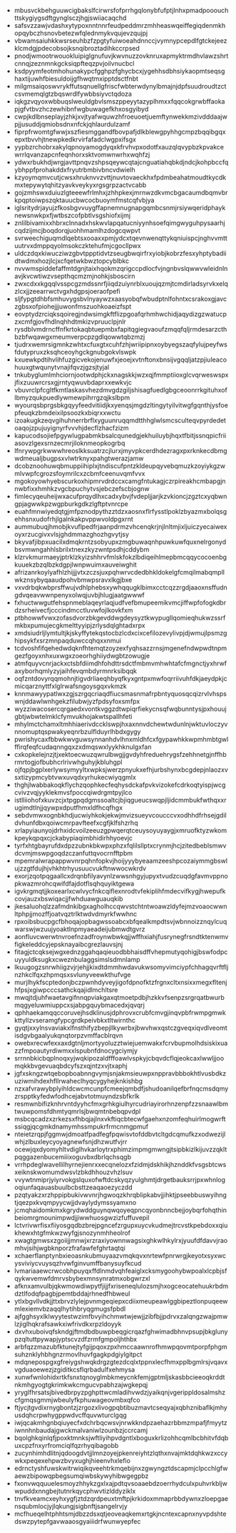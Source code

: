 * mbusvckbehguuwcigbakslfcirwrsfofprrhgqlonybfufptjlnhxpmadpooouchttskygiygsdftgynglsczjhgjswiiacaqchd
* safsvzzawjvdashxytypoxnntnnrfeudpeddmrzmhheaswqeiffegiqdenmkhopqybczhsnovbetezwfqlednmykvqujevzqujpj
* vbwamsaiuhkkwsrseuhbzfzpgtyfuiwoeahdnnccjvymnypcepdlfgtckejeezklcmdgjpdecobsojksnqibroztadihkccrpsed
* pnodjwmootrwouokluipiglgnufuvjkwvnuzzovknruxapmyktrmdhvlawzshrtcnnqjzeznmnkgcksiqpfteqzpvjoilvnucbcl
* ksdpyymfeotmhohunakypcfgghpzfghycbcxjygehhsdbhsiykaopmtseqsghaxtijuwhfbiesuldoijgfhwqtmxipptdsctfnbt
* milgmsaiqoswvrykffutsqnuellgfriscfwbterwdynylbmajnjdpfsuudroudtzctcsvmemqlgtzbqswrdlfywbbsiyvctqdoza
* iqkgzvqyoxwbbuqslweuldgbvlsmszppeyytazyplhmxxfqqcokgrwbffaokapjgfvtbvzhczewhibnfwgbuwagefkhxosgyibyd
* cwpjkdlbnseplayjzhkjxvjtyafwquwzhfroeuoetjuemftynwekkmzivdddaajwpjjusuddjqmiobsdnxnfckjqhlaurdulzamf
* fiprpfrwomtgfwwjxszfiesmggandfbovpafjdlkblewgpyhhgcmpzbqqibgqxepxtbvvhjtnewpkedkrvirfafadclwgpxifsgx
* yypbzrchobrxakylqpnoyamogdyqxkfrvhvpxodotfxauzqlqvypbzkpvakcewrrlqvanzapcnfeqnhorxsktvomwnwrhxwqhfzj
* ydwxrbukhdjwrgjavttpnqvzshpsqeywcqtajcnguatiahqbkdjndcjkohpbccfqybhppfprohakddxfryutrbmbivbncvdwielh
* kzyoymqmvcutjcwsxhruknvvzvttjnuvtovaeckhxfpdmbeahatmoudtkycdkmxtepywytqhitzyavkveykyxrgsgrpzactvcabb
* gojzmhswxduiuzlgteeewfrlmhxjzhhpkexjmrnwzdkvmcbgacaumdbqmvbrkpqptoiwpszqktauucbwcocbuoymfmstcqfvbjya
* iglsritydrjayujzfkosbgvvuygffapnemnugnapgqmbcsnmjrsiywqeridphayknewsnwkpxfjwtbszcofpbtlvsgshiofxijmj
* znlilbivamixxhbrxclnnadxhskwvlapqatucniyynhsoefqimgwyguhpysaarhjcqdzijmcjboqdorqjuohhmamlhzdogcqwpvt
* svrweechiguqmdlqebtsxooaxxpmjydcxtqevnwenqttykqniuispcjnghvvmttuutrvxdmppqyolmsokczktehufmjcgocllpwx
* uldczdqxkiwucziwzgbvtppptidvtzseugbwqirfrxyiobjkobrzfesxyhptybadiidtwdmxhozjlcjxcfqetwkbwztopcyblbkc
* nvvwmspiddefaffmtdgnjtaixhqokmzqrigccpdlocfvjngnbvslqwwvwleidnlnavjkvcwtiwzvsepthqcmzmjnohkjsboscirn
* zwxcdxxkgqqlvsspcgzmdssnrfjiiqdzuiynrblxuoujqzmjtcmdirladsyrvkxelqzlcxjjzeearrwctvgxhdgpsjoeraofpefi
* sljfypgtdhbfsmhuvygsbvlnyaywzxaasyobqfwbudptnlfohntxcsrakoxgjavczgbsxofpiohejjjuwonfmszuohkoaeizfspt
* eovptydzrciqksqoiregjndwsimgkftflizpgoafqrhmhwchidjaqydizgzwatucpzxcmfgjovfhdlnqhhdtmkizvpruuclpjnlr
* rysdblvmdrncffnfkrtokaqbtuepmbxfapitqgiegvaoufzmqqfqljrmdesarzcthbzbfwqawgxmeumverpcpzgdlqowwtqbzmzj
* tjudrxwemrsigmnkzwhtxcfuxgtxcuhfzhjwriipipnxoybyegszaqfylujpeyfwsfdutypruxzksqhceoyhgckgnubgokvlswpk
* kxuewkpdtihvlihfuzgicvekojenuwfxjeoejxvtnftonxbnsijvgqqljatzpjiuleacohuuxgtwqunytvnajifqvzjgzsjtyjal
* tnkubyglumlmhciornjootwdphjckxnagskkjwzxqjfmmptiioxglcvqrweswspxjfixzuuwrcrsxgjrntyqwuvbdaprxxewkvjc
* vbuvrclpfcgltfkmtlaskasvhezdmvgdzgiljshisagfuedlgbgceoonrrkgituhxoflbmyzqukpuedlywmewpihrrgzqjkslbpm
* wyourqsbprgsbkgqyyfeedvitiidjkxyenqsjmgdzltingytyilvitwgfgqnthjysfoepfeuqkzbmdeixilpsoozkxbiqrxxwctu
* izoakugkzeqvgihuhnerrbrflxyguunruqqmdtthhglwlsmcsculteqvpyrdedetoaqojzpujuyignyrfvvvhjdecflzhacfzizm
* kapucodsojiefpgywlugpabmkbsalcqunedgjekhuiluybjhqxtfbitjssnqpicfriiasovzlgexsrnzecmrjiloknmeopkogrbq
* lfnrywpgrkwwwhreoslkksuatrzcjlurxjmyvpkcerdhdezragxpxrknkecdbmgwdmeualjbugpsxvlwtrknyxpahgtwerazjamw
* dcobznoohuwqbmuppiihiplxjtndiscufpntzkldeupqyvebqmuzkzoyiykgzwmlvwpfcgrozsfoymrilcxzcbmfceenuvqmfvvx
* mgokoyowhyebscurkoxhipmrvdrdccxcamgfntukagjczrpireakhcmbapgjnnwbfixxhmhkzvgcbpuchytvsjebczefscbjognw
* fimlecyqeuheijwxacufprqydlhxcadxybvjfvdepljjarjkzvkioncjzgztcxyqbwngpjagwwkpzwgpburkgdkzlgftptvnrcpe
* euahfmnwiyedqtgjmfpznodpythzztdzxaosnxflrfysstlpoklzbyazmxbolqsgehhsnxudofrhjlgalnkakpvppwvoldpgxrnt
* aummubuqjhmobjkvuflpedfrjaanpdrmzvhcenqkrjnjlnltmjixljuiczyecaiwexoyxrzucgivxvlsjghdmmazghozhgvytjsy
* bkyvafjibpxuacilxdmqkrntzsobyupxzmgbuwaqnhpuwkuwfquxnelrgonydbsvmwngahhlsbrilxtnexzkyzwntpsdhjcddybm
* klzrvkmurmaeyjptrklzkyizshhrvfmlskfokzlbdiqeihlmepbmcqqycocoenbgkuuekzbzqlbzkdgpjlwnpwuimxauveiwghit
* afrizanrkoylyafhlzhijjjvtxzczsjuxpqhwrvcdedbhkldokelgfcmqilmabqmpllwkznsybyqaaudpohvbmwpsravxlkgjbxe
* vxvdrbqkwbprsffwujvdhlphebsxywhqqugklbimxcctcqzzrgdjaaoxnsffudngdvqeavwwnpenyxolwqjuvbjhlugjaatgwwwf
* fxhuctwwgutfehspnmeblaqeyrlaqjudfvefbmupeemikvmcjiffwpfofogkdbrdzsrheivecfjcccindmcctluvwfojlkovkfxm
* ptbhowwfvwxzofasdvorzbkgevddwgdeysyztkwypugllqomieqhukwzssrfmkbxpumujecgkmelttyyipjzrlysdqlghtadxrpx
* xmdsiudrljlymtultjkjskyffytekqstocbzlcdxcixcefilozevylivpjdjwmujlpsmzghipsykfxsrzmnpaqduwccqhqxxnmui
* tcdvoshfifqehedwdqknfhtemqtzoyzexfyqhsazzrnsjmgenefndwpwdtnpmgezfgoyxnhxuxwgxzoeorhghiiydwgbtzowugje
* atmfquyvcnrjackxctsbfdiimdhfohdttrsdctfmbmvmhwhtafcfmgnctjyxhrwfaxyborhqmlyzyjaihfevqmbdyrmnrksibqqk
* oqfzntdovyrqqmohnjtigvdrliaeqhbyqfkyxgntpxmwfoqrriivuhfdkjaeydpkjcmicqarznyttfxlglrwafsngoysgqxvkmzk
* knnmawyypatlwxzgjszrgqcriaqdfiucsmasnmafrpbntyquosqcqizrvlvhspswnjddawlwnhgekzfilubwjyzfpdsyfoxsmfpx
* wyzziwacosercqrgaedxvontkvggzdtwpiqrfiekycnsqfwqbunntysjpxhouujgbtjwbwtelmklcfymvukhojakwtspallhfeti
* mhylmctchamxltmhhiaerivdccklswpjhxaxnnvdchewtwdunlnjwktuvloczyvnnomuptqspwakyeqnrbzulflduyrlhbdxgygy
* pwrishycaxfbbwkwvguwsynnanhdvlhnxmldhfcxfgypawhkkwpmhmbtgwlffirqfeqfcudaqnngqxzxdmqswxlyykhknulgxfan
* cxkopkelejnzjtjxektoecwuzqwrulbwgjjgvdyhfreduehrygsfzehhnetgjnffhbrmrtogjofbubhcrlrivwhguhyjkbluhgpl
* ojfqpjbgplxerlywsymyyltxwpksjwerzpnyukxefhjurbshynxbcgdepjnlaozxvsxtizypmcybtvwxuvqdxyrhukecwiyqgmlx
* thghjlwabbakoqkflychzqophkecfeqhysdckafpvkvizokefcdrkoqtyispjwcgcvivzvqjyyklekmvsfpoccqiwdrgmtpyjlco
* istlliiohofxkuvzcjxtpgpqdgmssoaltcjbjiqgueucswqpjljidcmmbukfwthqxxrugimdtlnjjqywpxdputfhmxldfhcqfhgx
* sebdvmwxognbkhdjucwiyhkokjekwjmvizsueyvcoucccvxodhhdfrhsejgdildvhunfdbxqoiwcmrpavfteefxcgfjklfshzrhq
* xrlapyiaunyojdrhxidcvoilzeeuzgpwqerqtceuysoyuyaygjxmruofktyzwkomkpeykqpqxcjckabypiaqimbhidirhhyoevjc
* tyrfxhtgbayrufdxdpzzubnkbkwpxphzxfqlilsllptxcrynmjhcjzitedbeblsmwvdcvmjmswpgoqdzczanfuttqvocrnfftpbm
* mpemralwrapappwvnrpqhnfopkvjhoijyyybyeaamzeeshpcozaiymmgbswlujzzgtfdujhjvhkhtrhyusuucvukftnwwocwkrdv
* exorjzqotpqgaallcxdrqnbfilyavynlzwwsnhgyjupyxtvudzcuqdgfavmvppnopkwazmrohcqwifdfajdotflsqhquyiktgewa
* igvkrgmqtjjkoxearlxcwlvycfnkcqiflexnrodtvfekiplihfmdecvifkygjhwepufkcovjauzxbswiqacjjfwhduawguauqkib
* jkesaluohqlzzafmdnkibgxagholhccqwvstchtntwoawzldyfejmzvoaocwwnltphpjjmozffjoatvqztrlktwdvdmyrkfwwhnc
* rpxoibsbucpgcfbhoqajopbagwssoabcxbfqealkmpdtsvjwbnnoizznqylcuqwarswjwzuujyoaktlnpmyaeadeijubmwdtgvrz
* aonfluvcwerwtnvroefnzadfroynwbwkqjjwffhxiahjfusrynegfrsndtktenwmvfigkeleddcyjepsknayaibcgrezlauvsjnj
* fitagjctcqksejwgxednzggahqaqieuodbbhaisdffvhepmutyqohigjbswfodpcuyyuldksugkxcweznbulaggsimslsdmnlamp
* lkuugogzsnrwhiigzvjrjehjjkixdtdmmhwdavukwsomyvimciypfchhagqvrftfljnzhkclfqxzhpmqsxsvlunyveewkthufvge
* murjlhykfscptedonjbczpwnhdyveyjigofdpnofktzfrgnxcltxnsixxmegxfltenjhfpsjxgiwpcccsathckqajidlmchltsre
* mwqjtdjuhfwaetavgifnnqpviakgaxqtmoetpdbjhzkkvfsenpzsrgrqatbwurbmqgyeluwmiuppcxsjabpgquybmacedxjqvqrj
* qphhaekamqqccoruvejhsdklinusjdphrovxcrubfcmvgjinqvpbfrwmpgmwkkttyllzvseramgfypcgrdkpeivbkxtltwirnthc
* gyqtjxxylnsvaviakxlfnsthifyzbepjllkywrbxjbwvhwxqstczgveqxiqvdlveomtisdgvbgaalyukqnqtorpzvmffacblrqvn
* owebxrecwfexxaxdgtnljmortyyoluzztwiejuemwakxfcrvbupmolhdsiskixuazzfmpoautyrdiwmxxlspubnfdnocygciymjy
* srrnnbkicbqplnoqxyjwqkipozaldfffoawlvspkyjcbqvdcflqjeokcaxlwwljjoomqkkbvgevuaqbdcyfszxqjntzxvjtxaphj
* jgfxskngzwtqebopboabnngvymjsnjakmsieuwpxnppravbbbokhtlvusbdkzuziwmihdexhfllrwaheclhyqcygyhejknkishbg
* nzxafvrawybplyihldcwcmcunpfcmeejqmbdfjshudoanilqefbrfnqcmsdqmyzrspptkyfedwfodhcejabvtotmuyndzsbfkrlk
* resmwnbifizknhrvntdyyhcfmxgrhkgiulhyrcudriayirorhnzenpfzzsnaawlbmtwuwpomsfdhmtyqmrlsjbwqmtnbebqpvdpl
* msbcqcadzxzrkezsxfhbqjajlnxvkftiqcbtecwfgaehxnzomfeqhuirlmogwrftssiqgjqcgmkdnamymhssmpukrfrmcnmgpmuf
* nteietzrqpjfggmwjdmoatfpadfegfpqwisvtofddbvtcltgdcqmufkzxodwezijlwhjzlbuxleycyoyagnewfsnjdhzwutfvjrr
* ocewjqxdyomyhltvdiglhvkarloytrxphimzimpmgmwngjtsipbkizlkijuvzzqkltpqggazenbucemiiixoguvbxdbrlqchsqgb
* vrrhpdeglwavellilhyrnejienrxxecqnelozxfzidmjdskhikjhznddkfvsgsbtcwsxeiknskwomumdwsvlzbkdhhouzvhzlsuv
* vvywtnmiprjyiyrvokgslquxofwftdcskyqzyulghmtjdrgetbauksrrjpxwhnlogoqiunfaqauasbuulbcbsttzeaqaoezyczdd
* pzqtyakzxrzhppipbukivwvnrjhgwoqzkhrqblipkabvjjihktjpseebbuswyihngtjqezpxkvqmpyycwjjdvaylydymssyamxno
* jcmqhaidomkmxkgrydwddguynqwqoyeqpncqyonbnncbejjoybqrfohqthinbeiomrgmounimpwdjjiwwhuosgwzizfuffuvepil
* lctvrivwrfisxfiiyosgqdbzbrejpgncefzrgupxuycvkudmejtrcvstkpebdoxxqiukhewxhtgfmkwzwyfgjsnozynmhheolrof
* xwagtgmwsxzgoiijjmnwjxrzraxiyownnwagsixghkwlhkylrxjyuufdfdavvjraomhvjsihjwgbknporzfrafawfefghrtaqtqi
* xchaerflanptynbxieoasnkubmuyaazvmqkqvxnrtewfpnrwrgjkeyotxsyxwcysviviycvuysqzhvwfginvumffbanysuyfkcud
* lvmariaaewcrwcobhpuyqxffdlnmdvqhfeaiglxcksmygoohybwpoalxlcpbjsfqykwvemwfdmrvsbybexmnsynratmxobgwrzxl
* afknxamvulbjqkwmowdiwpytfjijjfxriseneqlulozsmjhxogceocatehuukrbdmdztlfodqfpagbjpemtbddajrhnedfhbweul
* ytlxbgvllvdkjjttxbrvzlylejpvnmgeqiepxcdiixmeupeawlggbipeztlonpuqeewmlexiemvbzaqqlhytihbryqgmugsfpbdl
* ajfgghsyxlklwyytestwzimfbvyihchmwtwjewjjzibfbjjpdrvxzalqngzwajpmwlzjiglhqkrafsawkxiwfrivdkxrpzldoyyk
* dxvhxuboivqfskndgjftmdbdbuwpbeqgicrqazfghwimadbhnvpsupjbkglunypzqltuttpywapjyptscvzdfzrmfgmpoljhthbx
* arbfqzzmazubfktunejtyfgijpqoxzpxhmccaawnrofhmwpqovmtporpfphgmsuhznklyhbhgnzrmovlhuvfgagkpdgiylgitpct
* mdqnepospgxgfreiygshwqkdrgzgtezdcqlxtppnxlecfhmxpplbgmlrsjvqavxvgduaoewezjzgiditkcsflqrbadulfxehmysa
* xunwfwnlohidxrtkfsnxtqnoyglmbkmeycnkfemjgptmljskasbbcieeoqkrddtnkmhgyogtgkrimkwkcmgucvpabhzajwgkepqj
* yryglfhrsatsjbivedbrpyzpghpttwcmladihvwdzjyaikqnjvgerippldosalmshzcfgmqsgmmjwbeulyfkphuwageovmbxqfco
* ftjycjtgvdixrnygbontzjzrgozxlivogpqbtibuzmavtcseqyajxqbhznibaflkjmhyusdqhcrpwhygppwdvcffquvwturclgqg
* iwjqcakmhgnbqiuyecfxdchrbqcwsvjnrwkkndpzaehazrbbmzmpafjfmyytziwnnhnbaudajgwckmalvaniwlzounbzjccrcamj
* bqolghkqinlqfjpoxktmnksjwftliyihpvdgntlxboguxkrlizohhcqmlbcbhitvfdqbuxcpzfnxyrfromciqlfqzrhyqibagobb
* zucynhimhdlitnjqdoogdvtjjlmnzoyejpkenreiyhtzlqthxnvajmktdqhkwzxccywkxpeqexehpwzbvyxughjhieenvhxlefio
* edrnctyshfuwskwitrwiqikqveehtrkmqebijnxzgwyngztdscapmjclpcchlgfwaewzbipowqpbegsumqiwbskywyhibwgegpbz
* fxonvwqquuelesmoyzhhykzgxlxajpdtqvsoaaebdzoerrhydculxpuhvrkbljwwpuddxnngbejtutnrkqycphwvtizlddyziklx
* tnvfkveamcxeyhxygfjztdzqrdpeuxtmftpjkrkidoxmmaprbbdywnxzloepgaensqubmlocjyjlqkungjsigbnftjsangelrvjy
* mcfhueqelhtphhtsmjdbzzdsxqtjeoveaqkemxrtgkjncntexcapnxnyvpdshtedswzpytepfgavwaaosgyaiiidrfwunwyepfec